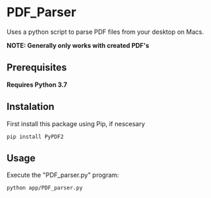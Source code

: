 # PDF_Parser
Uses a python script to parse PDF files from your desktop on Macs.

**NOTE: Generally only works with created PDF's**

## Prerequisites

**Requires Python 3.7**

## Instalation 

First install this package using Pip, if nescesary

```
pip install PyPDF2
```
## Usage

Execute the "PDF_parser.py" program:
```
python app/PDF_parser.py
```
